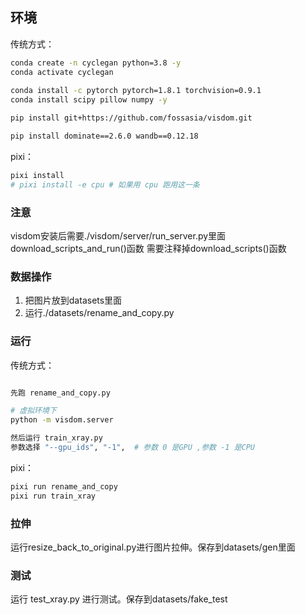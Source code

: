 ## 环境

传统方式：

```bash
conda create -n cyclegan python=3.8 -y
conda activate cyclegan
    
conda install -c pytorch pytorch=1.8.1 torchvision=0.9.1
conda install scipy pillow numpy -y

pip install git+https://github.com/fossasia/visdom.git

pip install dominate==2.6.0 wandb==0.12.18
```

pixi：

```bash
pixi install
# pixi install -e cpu # 如果用 cpu 跑用这一条
````

### 注意
  visdom安装后需要./visdom/server/run_server.py里面download_scripts_and_run()函数
  需要注释掉download_scripts()函数

### 数据操作
1. 把图片放到datasets里面
2. 运行./datasets/rename_and_copy.py


### 运行

传统方式：

```bash

先跑 rename_and_copy.py

# 虚拟环境下
python -m visdom.server

然后运行 train_xray.py
参数选择 "--gpu_ids", "-1",  # 参数 0 是GPU ,参数 -1 是CPU
```

pixi：

```bash
pixi run rename_and_copy
pixi run train_xray
```

### 拉伸
运行resize_back_to_original.py进行图片拉伸。保存到datasets/gen里面

### 测试
运行 test_xray.py 进行测试。保存到datasets/fake_test

